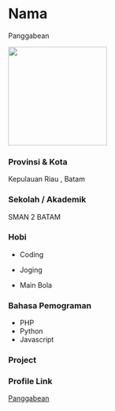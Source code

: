 # Nama

Panggabean

<img src="https://encrypted-tbn0.gstatic.com/images?q=tbn:ANd9GcQKkrTwMIaNlN-68tNRZ7F_FjE3aaBalvNjhQ&usqp=CAU" width="200" height="200" align="center"/>

### Provinsi & Kota

Kepulauan Riau , Batam

### Sekolah / Akademik

SMAN 2 BATAM

### Hobi

- Coding

- Joging

- Main Bola

### Bahasa Pemograman 

- PHP
- Python
- Javascript

### Project

### Profile Link

[Panggabean](https://github.com/panggabean15) 
